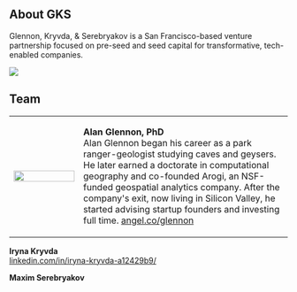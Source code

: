 ## About GKS

Glennon, Kryvda, & Serebryakov is a San Francisco-based venture partnership focused on pre-seed and seed capital for transformative, tech-enabled companies.

<p>
<img src="https://gks-vc.github.io/assets/images/hacker.jpg"> 
</p>

## Team

<table>
  <tr>
    <td width="25%"><img src="https://gks-vc.github.io/assets/images/gksvc-glennon.jpg" width="100%"> </td>
    <td width="75%">
      
<b>Alan Glennon, PhD</b><br />
Alan Glennon began his career as a park ranger-geologist studying caves and geysers. He later earned a doctorate in computational geography and co-founded Arogi, an NSF-funded geospatial analytics company. After the company's exit, now living in Silicon Valley, he started advising startup founders and investing full time. <a href="https://angel.co/glennon">angel.co/glennon</a><br />
    </td>
  </tr>
</table>

__Iryna Kryvda__  
<a href="https://www.linkedin.com/in/iryna-kryvda-a12429b9/">linkedin.com/in/iryna-kryvda-a12429b9/</a>
<p />

__Maxim Serebryakov__  


